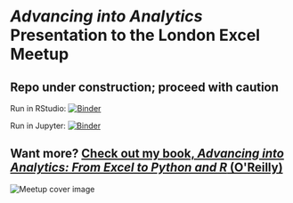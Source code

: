 # _Advancing into Analytics_ Presentation to the London Excel Meetup

## Repo under construction; proceed with caution

Run in RStudio: [![Binder](https://mybinder.org/badge_logo.svg)](https://mybinder.org/v2/gh/stringfestdata/advancing-into-analytics-presentation/HEAD?urlpath=rstudio)

Run in Jupyter: [![Binder](https://mybinder.org/badge_logo.svg)](https://mybinder.org/v2/gh/stringfestdata/advancing-into-analytics-presentation/HEAD)

## Want more? [Check out my book, _Advancing into Analytics: From Excel to Python and R_ (O'Reilly)](http://georgejmount.com/book/)

![Meetup cover image](images/london-excel-meetup.png)

